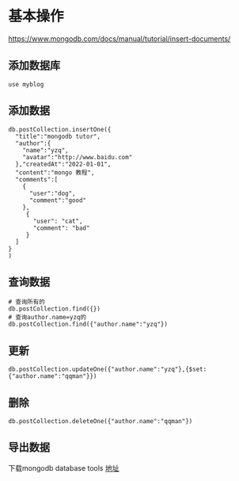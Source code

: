 # 基本操作

<https://www.mongodb.com/docs/manual/tutorial/insert-documents/>

## 添加数据库

```shell
use myblog
```

## 添加数据

```shell
db.postCollection.insertOne({
  "title":"mongodb tutor",
  "author":{
    "name":"yzq",
    "avatar":"http://www.baidu.com"
  },"createdAt":"2022-01-01",
  "content":"mongo 教程",
  "comments":[
    {
      "user":"dog",
      "comment":"good"
    },
     {
       "user": "cat",
       "comment": "bad"
     }
  ]
}
)
```

## 查询数据

```shell
# 查询所有的
db.postCollection.find({})
# 查询author.name=yzq的
db.postCollection.find({"author.name":"yzq"})
```

## 更新

```shell
db.postCollection.updateOne({"author.name":"yzq"},{$set:{"author.name":"qqman"}})
```

## 删除

```shell
db.postCollection.deleteOne({"author.name":"qqman"})
```

## 导出数据

下载mongodb database tools
[地址](https://www.mongodb.com/try/download/database-tools)
